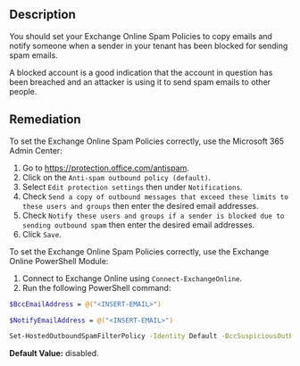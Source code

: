 ## Description

You should set your Exchange Online Spam Policies to copy emails and notify someone when a sender in your tenant has been blocked for sending spam emails.

A blocked account is a good indication that the account in question has been breached and an attacker is using it to send spam emails to other people.

## Remediation

To set the Exchange Online Spam Policies correctly, use the Microsoft 365 Admin Center:

1. Go to https://protection.office.com/antispam.
2. Click on the `Anti-spam outbound policy (default)`.
3. Select `Edit protection settings` then under `Notifications`.
4. Check `Send a copy of outbound messages that exceed these limits to these users and groups` then enter the desired email addresses.
5. Check `Notify these users and groups if a sender is blocked due to sending outbound spam` then enter the desired email addresses.
6. Click `Save`.

To set the Exchange Online Spam Policies correctly, use the Exchange Online PowerShell Module:

1. Connect to Exchange Online using `Connect-ExchangeOnline`.
2. Run the following PowerShell command:

```bash
$BccEmailAddress = @("<INSERT-EMAIL>")

$NotifyEmailAddress = @("<INSERT-EMAIL>")

Set-HostedOutboundSpamFilterPolicy -Identity Default -BccSuspiciousOutboundAdditionalRecipients $BccEmailAddress -BccSuspiciousOutboundMail $true -NotifyOutboundSpam $true -NotifyOutboundSpamRecipients $NotifyEmailAddress
```

**Default Value:** disabled.
